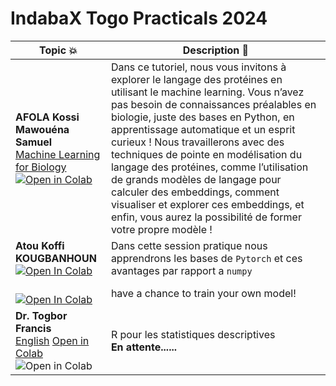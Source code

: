 # IndabaX Togo Practicals 2024


| Topic 💥 | Description 📘 |
|----------|----------------|
| **AFOLA Kossi Mawouéna Samuel** <br> [Machine Learning for Biology](https://github.com/CoTIA/RedirectIndaba/blob/main/ML_for_Bio_Indaba_PracticaI_indabaX_Togo_2024.ipynb) <br> [![Open in Colab](https://colab.research.google.com/assets/colab-badge.svg)](https://colab.research.google.com/drive/1EwBdA2us6Ddw2S_d0rp0SJ4gt-K1NAuW?usp=sharing) |Dans ce tutoriel, nous vous invitons à explorer le langage des protéines en utilisant le machine learning. Vous n’avez pas besoin de connaissances préalables en biologie, juste des bases en Python, en apprentissage automatique et un esprit curieux ! Nous travaillerons avec des techniques de pointe en modélisation du langage des protéines, comme l’utilisation de grands modèles de langage pour calculer des embeddings, comment visualiser et explorer ces embeddings, et enfin, vous aurez la possibilité de former votre propre modèle ! |
| **Atou Koffi KOUGBANHOUN** <br> <a href="https://colab.research.google.com/drive/1lxvjpOzbETOAriGBqMgHbClSlxZ25EYg?usp=sharing" target="_parent"><img src="https://colab.research.google.com/assets/colab-badge.svg" alt="Open In Colab"/></a> |Dans cette session pratique nous apprendrons  les bases de `Pytorch` et ces avantages par rapport a `numpy`|
<br> <a href="https://colab.research.google.com/drive/1lxvjpOzbETOAriGBqMgHbClSlxZ25EYg?usp=sharing" target="_parent"><img src="https://colab.research.google.com/assets/colab-badge.svg" alt="Open In Colab"/></a>| have a chance to train your own model! |
| **Dr. Togbor Francis**   <br> [English](#) [Open in Colab](#) <br> ![Open in Colab](https://colab.research.google.com/assets/colab-badge.svg) | R pour les statistiques descriptives <br> **En attente......** |

